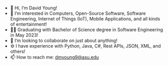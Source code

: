 - 👋 Hi, I’m David Young!
- 👀 I’m interested in Computers, Open-Source Software, Software Engineering, Internet of Things (IoT), Mobile Applications, and all kinds of entertainment!
- :man_student: Graduating with Bachelor of Science degree in Software Engineering in May 2023!
- 💞️ I’m looking to collaborate on just about anything!
- ⚙ I have experience with Python, Java, C#, Rest APIs, JSON, XML, and others!
- 📫 How to reach me: dmyoung9@asu.edu

<!---
dmyoung9/dmyoung9 is a ✨ special ✨ repository because its `README.md` (this file) appears on your GitHub profile.
You can click the Preview link to take a look at your changes.
--->
